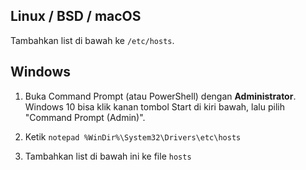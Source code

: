 ## Linux / BSD / macOS

Tambahkan list di bawah ke `/etc/hosts`.

## Windows

1. Buka Command Prompt (atau PowerShell) dengan __Administrator__. Windows 10 bisa klik kanan tombol Start di kiri bawah, lalu pilih "Command Prompt (Admin)".

2. Ketik `notepad %WinDir%\System32\Drivers\etc\hosts`

3. Tambahkan list di bawah ini ke file `hosts`

